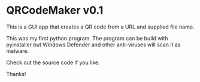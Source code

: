 # QRCodeMaker v0.1
This is a GUI app that creates a QR code from a URL and supplied file name.

This was my first python program. The program can be build with pyinstaller but
Windows Defender and other anti-viruses will scan it as malware. 

Check out the source code if you like.

Thanks!
